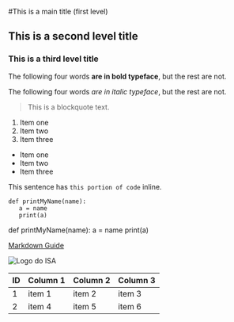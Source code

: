 #This is a main title (first level)
## This is a second level title 
### This is a third level title

The following four words **are in bold typeface**, but the rest are not.

The following four words *are in italic typeface*, but the rest are not.

> This is a blockquote text.

1. Item one
2. Item two
3. Item three

- Item one
- Item two
- Item three

This sentence has `this portion of code` inline.

```
def printMyName(name):
   a = name
   print(a)
```
def printMyName(name):
   a = name
   print(a)

[Markdown Guide](https://www.markdownguide.org/)

![Logo do ISA](./images/logo_ISA.png)

| ID | Column 1 | Column 2 | Column 3 |
|----|----------|----------|----------|
| 1  | item 1   | item 2   | item 3   |
| 2  | item 4   | item 5   | item 6   |

